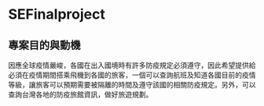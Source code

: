 # SEFinalproject
## 專案目的與動機
因應全球疫情嚴峻，各國在出入國境時有許多防疫規定必須遵守，因此希望提供給必須在疫情期間搭乘飛機到各國的旅客，一個可以查詢航班及知道各國目前的疫情等級，讓旅客可以預期需要被隔離的時間及遵守該國的相關防疫規定。另外，可以查詢台灣各地的防疫旅館資訊，做好旅遊規劃。
